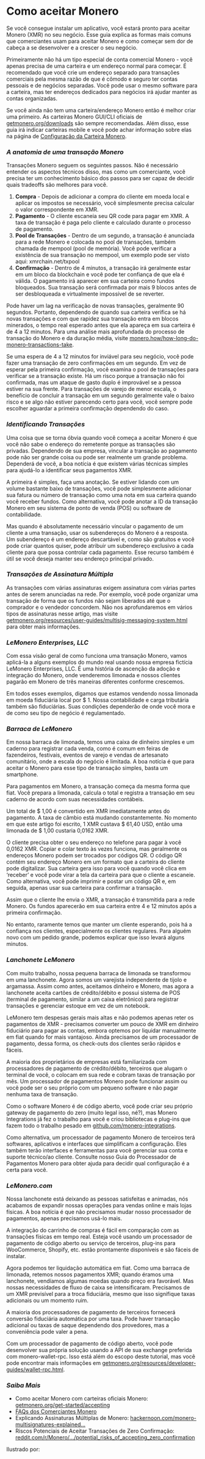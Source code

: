 # Como aceitar Monero

Se você consegue instalar um aplicativo, você estará pronto para aceitar Monero (XMR) no seu negócio. Esse guia explica as formas mais comuns que comerciantes usam para aceitar Monero e como começar sem dor de cabeça a se desenvolver e a crescer o seu negócio.

Primeiramente não há um tipo especial de conta comercial Monero - você apenas precisa de uma carteira e um endereço normal para começar. É recomendado que você crie um endereço separado para transações comerciais pela mesma razão de que é cômodo e seguro ter contas pessoais e de negócios separadas. Você pode usar o mesmo software para a carteira, mas ter endereços dedicados para negócios irá ajudar manter as contas organizadas.

Se você ainda não tem uma carteira/endereço Monero então é melhor criar uma primeiro. As carteiras Monero GUI/CLI oficiais de [getmonero.org/downloads](https://www.getmonero.org/pt-br/downloads/index.html) são sempre recomendadas. Além disso, esse guia irá indicar carteiras mobile e você pode achar informação sobre elas na página de [Configuração da Carteira Monero](https://www.monerooutreach.org/stories/monero-wallet-quickstart.html). 

### _A anatomia de uma transação Monero_

Transações Monero seguem os seguintes passos. Não é necessário entender os aspectos técnicos disso, mas como um comerciante, você precisa ter um conhecimento básico dos passos para ser capaz de decidir quais tradeoffs são melhores para você.

1. **Compra** - Depois de adicionar a compra do cliente em moeda local e aplicar os impostos se necessário, você simplesmente precisa calcular o valor correspondente em XMR.
2. **Pagamento** - O cliente escaneia seu QR code para pagar em XMR. A taxa de transação é paga pelo cliente e calculado durante o processo de pagamento.	
3. **Pool de Transações** - Dentro de um segundo, a transação é anunciada para a rede Monero e colocada no pool de transações, também chamada de mempool (pool de memória). Você pode verificar a existência de sua transação no mempool, um exemplo pode ser visto aqui: xmrchain.net/txpool
4. **Confirmação** - Dentro de 4 minutos, a transação irá geralmente estar em um bloco da blockchain e você pode ter confiança de que ela é válida. O pagamento irá aparecer em sua carteira como fundos bloqueados. Sua transação será confirmada por mais 9 blocos antes de ser desbloqueada e virtualmente impossível de se reverter.
    
Pode haver um lag na verificação de novas transações, geralmente 90 segundos. Portanto, dependendo de quando sua carteira verifica se há novas transações e com que rapidez sua transação entra em blocos minerados, o tempo real esperado antes que ela apareça em sua carteira é de 4 a 12 minutos. Para uma análise mais aprofundada do processo de transação do Monero e da duração média, visite [monero.how/how-long-do-monero-transactions-take](https://www.monero.how/how-long-do-monero-transactions-take).

Se uma espera de 4 a 12 minutos for inviável para seu negócio, você pode fazer uma transação de zero confirmações em um segundo. Em vez de esperar pela primeira confirmação, você examina o pool de transações para verificar se a transação existe. Há um risco porque a transação não foi confirmada, mas um ataque de gasto duplo é improvável se a pessoa estiver na sua frente. Para transações de varejo de menor escala, o benefício de concluir a transação em um segundo geralmente vale o baixo risco e se algo não estiver parecendo certo para você, você sempre pode escolher aguardar a primeira confirmação dependendo do caso.

### _Identificando Transações_

Uma coisa que se torna óbvia quando você começa a aceitar Monero é que você não sabe o endereço do remetente porque as transações são privadas. Dependendo de sua empresa, vincular a transação ao pagamento pode não ser grande coisa ou pode ser realmente um grande problema. Dependerá de você, a boa notícia é que existem várias técnicas simples para ajudá-lo a identificar seus pagamentos XMR.

A primeira é simples, faça uma anotação. Se estiver lidando com um volume bastante baixo de transações, você pode simplesmente adicionar sua fatura ou número de transação como uma nota em sua carteira quando você receber fundos. Como alternativa, você pode anotar a ID da transação Monero em seu sistema de ponto de venda (POS) ou software de contabilidade.

Mas quando é absolutamente necessário vincular o pagamento de um cliente a uma transação, usar os subendereços do Monero é a resposta. Um subendereço é um endereço descartável e, como são gratuitos e você pode criar quantos quiser, pode atribuir um subendereço exclusivo a cada cliente para que possa controlar cada pagamento. Esse recurso também é útil se você deseja manter seu endereço principal privado.

### _Transações de Assinatura Múltipla_

As transações com várias assinaturas exigem assinatura com várias partes antes de serem anunciadas na rede. Por exemplo, você pode organizar uma transação de forma que os fundos não sejam liberados até que o comprador e o vendedor concordem. Não nos aprofundaremos em vários tipos de assinaturas nesse artigo, mas visite [getmonero.org/resources/user-guides/multisig-messaging-system.html](https://www.getmonero.org/pt-br/resources/user-guides/multisig-messaging-system.html) para obter mais informações.

### _LeMonero Enterprises, LLC_

Com essa visão geral de como funciona uma transação Monero, vamos aplicá-la a alguns exemplos do mundo real usando nossa empresa fictícia LeMonero Enterprises, LLC. É uma história de ascenção da adoção e integração do Monero, onde venderemos limonada e nossos clientes pagarão em Monero de três maneiras diferentes conforme crescemos.

Em todos esses exemplos, digamos que estamos vendendo nossa limonada em moeda fiduciária local por $ 1. Nossa contabilidade e carga tributária também são fiduciárias. Suas condições dependerão de onde você mora e de como seu tipo de negócio é regulamentado.

### _Barraca de LeMonero_

Em nossa barraca de limonada, temos uma caixa de dinheiro simples e um caderno para registrar cada venda, como é comum em feiras de fazendeiros, festivais, eventos de varejo e vendas de artesanato comunitário, onde a escala do negócio é limitada. A boa notícia é que para aceitar o Monero para esse tipo de transação simples, basta um smartphone.

Para pagamentos em Monero, a transação começa da mesma forma que fiat. Você prepara a limonada, calcula o total e registra a transação em seu caderno de acordo com suas necessidades contábeis.

Um total de $ 1,00 é convertido em XMR imediatamente antes do pagamento. A taxa de câmbio está mudando constantemente. No momento em que este artigo foi escrito, 1 XMR custava $ 61,40 USD, então uma limonada de $ 1,00 custaria 0,0162 XMR.

O cliente precisa obter o seu endereço no telefone para pagar à você 0,0162 XMR. Copiar e colar texto às vezes funciona, mas geralmente os endereços Monero podem ser trocados por códigos QR. O código QR contém seu endereço Monero em um formato que a carteira do cliente pode digitalizar. Sua carteira gera isso para você quando você clica em ‘receber’ e você pode virar a tela da carteira para que o cliente a escaneie. Como alternativa, você pode imprimir e postar um código QR e, em seguida, apenas usar sua carteira para confirmar a transação.

Assim que o cliente lhe envia o XMR, a transação é transmitida para a rede Monero. Os fundos aparecerão em sua carteira entre 4 e 12 minutos após a primeira confirmação.

No entanto, raramente temos que manter um cliente esperando, pois há a confiança nos clientes, especialmente os clientes regulares. Para alguém novo com um pedido grande, podemos explicar que isso levará alguns minutos.

### _Lanchonete LeMonero_

Com muito trabalho, nossa pequena barraca de limonada se transformou em uma lanchonete. Agora somos um varejista independente de tijolo e argamassa. Assim como antes, aceitamos dinheiro e Monero, mas agora a lanchonete aceita cartões de crédito/débito e possui sistema de POS (terminal de pagamento, similar a um caixa eletrônico) para registrar transações e gerenciar estoque em vez de um notebook.

LeMonero tem despesas gerais mais altas e não podemos apenas reter os pagamentos de XMR - precisamos converter um pouco de XMR em dinheiro fiduciário para pagar as contas, embora optemos por liquidar manualmente em fiat quando for mais vantajoso. Ainda precisamos de um processador de pagamento, dessa forma, os check-outs dos clientes serão rápidos e fáceis.

A maioria dos proprietários de empresas está familiarizada com processadores de pagamento de crédito/débito, terceiros que alugam o terminal de você, o colocam em sua rede e cobram taxas de transação por mês. Um processador de pagamentos Monero pode funcionar assim ou você pode ser o seu próprio com um pequeno software e não pagar nenhuma taxa de transação.

Como o software Monero é de código aberto, você pode criar seu próprio gateway de pagamento do zero (muito legal isso, né?), mas Monero Integrations já fez o trabalho para você e criou bibliotecas e plug-ins que fazem todo o trabalho pesado em [github.com/monero-integrations](https://github.com/monero-integrations).

Como alternativa, um processador de pagamento Monero de terceiros terá softwares, aplicativos e interfaces que simplificam a configuração. Eles também terão interfaces e ferramentas para você gerenciar sua conta e suporte técnico/ao cliente. Consulte nosso Guia do Processador de Pagamentos Monero para obter ajuda para decidir qual configuração é a certa para você.

### _LeMonero.com_

Nossa lanchonete está deixando as pessoas satisfeitas e animadas, nós acabamos de expandir nossas operações para vendas online e mais lojas físicas. A boa notícia é que não precisamos mudar nosso processador de pagamentos, apenas precisamos usá-lo mais.

A integração do carrinho de compras é fácil em comparação com as transações físicas em tempo real. Esteja você usando um processador de pagamento de código aberto ou serviço de terceiros, plug-ins para WooCommerce, Shopify, etc. estão prontamente disponíveis e são fáceis de instalar.

Agora podemos ter liquidação automática em fiat. Como uma barraca de limonada, retemos nossos pagamentos XMR; quando éramos uma lanchonete, vendíamos algumas moedas quando preço era favorável. Mas nossas necessidades de fluxo de caixa se intensificaram. Precisamos de um XMR previsível para a troca fiduciária, mesmo que isso signifique taxas adicionais ou um momento ruim.

A maioria dos processadores de pagamento de terceiros fornecerá conversão fiduciária automática por uma taxa. Pode haver transação adicional ou taxas de saque dependendo dos provedores, mas a conveniência pode valer a pena.

Com um processador de pagamento de código aberto, você pode desenvolver sua própria solução usando a API de sua exchange preferida com monero-wallet-rpc. Isso está além do escopo deste tutorial, mas você pode encontrar mais informações em [getmonero.org/resources/developer-guides/wallet-rpc.html](https://www.getmonero.org/pt-br/resources/developer-guides/wallet-rpc.html).

### _Saiba Mais_

- Como aceitar Monero com carteiras oficiais Monero: [getmonero.org/get-started/accepting](https://www.getmonero.org/pt-br/get-started/accepting/index.html)
- [FAQs dos Comerciantes Monero](https://www.monerooutreach.org/merchants/monero-merchant-faqs.html)
- Explicando Assinaturas Múltiplas de Monero: [hackernoon.com/monero-multisignatures-explained...](https://hackernoon.com/monero-multisignatures-explained-46b247b098a7)
- Riscos Potenciais de Aceitar Transações de Zero Confirmação: [reddit.com/r/Monero/.../potential_risks_of_accepting_zero_confirmation](https://www.reddit.com/r/Monero/comments/7s937y/potential_risks_of_accepting_zero_confirmation/)

Ilustrado por:

